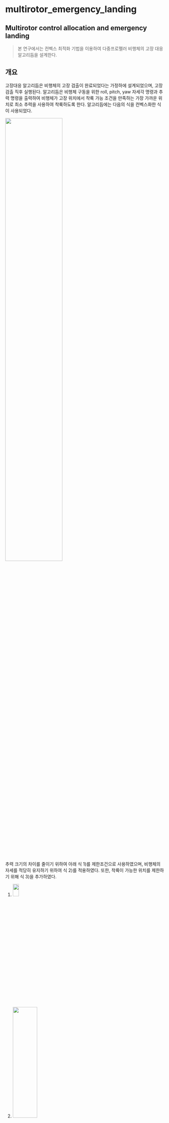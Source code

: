multirotor_emergency_landing
==============================
Multirotor control allocation and emergency landing
-----------------------------------------------------
  >본 연구에서는 컨벡스 최적화 기법을 이용하여 다중프로펠러 비행체의 고장 대응 알고리듬을 설계한다.
 
## 개요
고장대응 알고리듬은 비행체의 고장 검출이 완료되었다는 가정하에 설계되었으며, 고장 검출 직후 실행된다.
알고리듬은 비행체 구동을 위한 roll, pitch, yaw 자세각 명령과 추력 명령을 출력하여 비행체가 고장 위치에서 착륙 가능 조건을 만족하는 가장 가까운 위치로 최소 추력을 사용하여 착륙하도록 한다.
알고리듬에는 다음의 식을 컨벡스화한 식이 사용되었다.

<img src = "https://user-images.githubusercontent.com/70250834/99491238-bacd5800-29ae-11eb-81f3-6c9ea2601a35.png"  width="60%" height="60%">


추력 크기의 차이를 줄이기 위하여 아래 식 1)를 제한조건으로 사용하였으며, 비행체의 자세를 적당히 유지하기 위하여 식 2)를 적용하였다. 또한, 착륙이 가능한 위치를 제한하기 위해 식 3)을 추가하였다.

1. <img src="https://user-images.githubusercontent.com/70250834/99487289-4cd26200-29a9-11eb-8d37-3ae403aaa1f2.png" width="20%" height="10%">

2. <img src = "https://user-images.githubusercontent.com/70250834/99487049-d7669180-29a8-11eb-9637-4005c1341631.png" width="40%" height="30%">

3. <img src =  "https://user-images.githubusercontent.com/70250834/99487470-c66a5000-29a9-11eb-9b0b-5bb0b1f65191.png"   width="14%" height="7%">

## 비상착륙 알고리듬
1. 고장 검출이 끝난 시점에서 비행체의 위치와 속도를 초기값으로 한다.
2. Bisection Method를 이용하여 최적 N을 정한다.
3. 컨벡스 문제를 N번 풀어 3축 추력 명령을 얻는다.
4. 가장 첫 번째 step의 추력 명령을 자세각(roll, pitch, yaw)명령과 추력 명령으로 변환한다.
5. 4에서 계산한 값을 비행체의 자세 명령으로 반환한다.

## 시뮬레이션 결과
1. simulation 1
* 총 시뮬레이션 시간은 10초이며 고장 발생 시간은 3초, 고장 검출에 걸린 시간은 0.2초로 하였다.
* 착륙 위치 제한은 위의 식 3)과 같다.
* mission

| |0~3.5s|
|--|--|
|x| 3 |
|y| 1 |
|Altitude| 2 | 
|yaw| 10 |

* graph
붉은 점선은 고장 시점, 푸른 점선은 알고리듬 적용 시점, 노란 점선은 착륙 시점이다.

![sim1_thrust](https://user-images.githubusercontent.com/70250834/99490812-edc31c00-29ad-11eb-8386-d809ed6f1005.png)
![sim1_Euler](https://user-images.githubusercontent.com/70250834/99490826-f287d000-29ad-11eb-9f9c-41b98efddacf.png)
![sim1_rotor](https://user-images.githubusercontent.com/70250834/99490841-fb78a180-29ad-11eb-91b4-cda7b942680f.png)
![sim1_NED](https://user-images.githubusercontent.com/70250834/99490846-fd426500-29ad-11eb-9b07-a2e84da06fbb.png)
![sim1_3D](https://user-images.githubusercontent.com/70250834/99490858-029faf80-29ae-11eb-8b0f-22e12a4e600a.png)
![AnyConv com__Multirotor_lin_sim2](https://user-images.githubusercontent.com/70250834/100186481-73544800-2f29-11eb-9157-c806d0f3188a.png)

2. simulation 2
* 총 시뮬레이션 시간은 12초이며 고장 발생 시간은 6초, 고장 검출에 걸린 시간은 0.2초로 하였다.
* 착륙 위치 제한은 위의 식 3)과 같다.
* mission

| |0~3.5s|0~6.2s|
|--|--|--|
|x| 3 | 5 |
|y| 2 | 6 |
|Altitude| 4 | 4 |
|yaw| 10 | 10 |

* graph
붉은 점선은 고장 시점, 푸른 점선은 알고리듬 적용 시점, 노란 점선은 착륙 시점이다.

![sim2_thrust](https://user-images.githubusercontent.com/70250834/99490861-05020980-29ae-11eb-83e5-9aaa9e8a5326.png)
![sim2_Euler](https://user-images.githubusercontent.com/70250834/99490866-07fcfa00-29ae-11eb-91d9-29856e938fd9.png)
![sim2_rotor](https://user-images.githubusercontent.com/70250834/99490998-4db9c280-29ae-11eb-940d-4d19f6257f8f.png)
![sim2_NED](https://user-images.githubusercontent.com/70250834/99490882-0df2db00-29ae-11eb-8b39-152253b34f5a.png)
![sim2_3D](https://user-images.githubusercontent.com/70250834/99490888-10553500-29ae-11eb-9b1f-4809b2193a52.png)
![AnyConv com__Multirotor_lin_sim1](https://user-images.githubusercontent.com/70250834/100186485-73ecde80-2f29-11eb-95ef-8a83c715af0a.png)

3. simulation 3
* 총 시뮬레이션 시간은 12초이며 고장 발생 시간은 6초, 고장 검출에 걸린 시간은 0.2초로 하였다.
*
* mission

| |0~3.5s|0~6.2s|
|--|--|--|
|x| 3 | 5 |
|y| 2 | 6 |
|Altitude| 4 | 4 |
|yaw| 10 | 10 |

* graph
붉은 점선은 고장 시점, 푸른 점선은 알고리듬 적용 시점, 노란 점선은 착륙 시점이다.

![P1_Thrust](https://user-images.githubusercontent.com/70250834/100186549-91ba4380-2f29-11eb-9269-449a702f1993.png)
![p1_Euler](https://user-images.githubusercontent.com/70250834/100186536-8ebf5300-2f29-11eb-8f74-42effed2781a.png)
![p1_Rotor](https://user-images.githubusercontent.com/70250834/100186539-8f57e980-2f29-11eb-8180-21b06203d807.png)
![p1_NED](https://user-images.githubusercontent.com/70250834/100186537-8ebf5300-2f29-11eb-955a-3bbe103ee261.png)
![p1_3D](https://user-images.githubusercontent.com/70250834/100186530-8d8e2600-2f29-11eb-84be-8bc102133211.png)
![AnyConv com__Multirotor1](https://user-images.githubusercontent.com/70250834/100186494-79e2bf80-2f29-11eb-8257-455b81d7939d.png)

4. simulation 4
* 총 시뮬레이션 시간은 12초이며 고장 발생 시간은 6초, 고장 검출에 걸린 시간은 0.2초로 하였다.
*
* mission

| |0~3.5s|0~6.2s|
|--|--|--|
|x| 3 | 5 |
|y| 2 | 6 |
|Altitude| 4 | 4 |
|yaw| 10 | 10 |

* graph
붉은 점선은 고장 시점, 푸른 점선은 알고리듬 적용 시점, 노란 점선은 착륙 시점이다.

![p2_thrust](https://user-images.githubusercontent.com/70250834/100186547-91ba4380-2f29-11eb-9f78-0d5d9d87fbe6.png)
![p2_Euler](https://user-images.githubusercontent.com/70250834/100186543-90891680-2f29-11eb-80ee-dc02c0d9540e.png)
![p2_rotor](https://user-images.githubusercontent.com/70250834/100186546-9121ad00-2f29-11eb-98c0-10b5776e559e.png)
![p2_NED](https://user-images.githubusercontent.com/70250834/100186545-90891680-2f29-11eb-9c02-41604ffea594.png)
![p2_3D](https://user-images.githubusercontent.com/70250834/100186542-8ff08000-2f29-11eb-95fb-03c4e230933d.png)
![AnyConv com__Multirotor2](https://user-images.githubusercontent.com/70250834/100186499-7bac8300-2f29-11eb-91c4-4e842bdc2f0e.png)

5. simulation 5
* 총 시뮬레이션 시간은 12초이며 고장 발생 시간은 6초, 고장 검출에 걸린 시간은 0.2초로 하였다.
*
* mission

| |0~3.5s|0~6.2s|
|--|--|--|
|x| 3 | 5 |
|y| 2 | 6 |
|Altitude| 4 | 4 |
|yaw| 10 | 10 |

* graph
붉은 점선은 고장 시점, 푸른 점선은 알고리듬 적용 시점, 노란 점선은 착륙 시점이다.

![u1_thrust](https://user-images.githubusercontent.com/70250834/100186555-93840700-2f29-11eb-8dd9-5b98a30dc546.png)
![u1_Euler](https://user-images.githubusercontent.com/70250834/100186551-9252da00-2f29-11eb-9ad4-f8c73bbc80ed.png)
![u1_rotor](https://user-images.githubusercontent.com/70250834/100186554-93840700-2f29-11eb-9bda-2c1c8471a347.png)
![u1_NED](https://user-images.githubusercontent.com/70250834/100186552-92eb7080-2f29-11eb-9b70-3e579987050f.png)
![u1_3D](https://user-images.githubusercontent.com/70250834/100186550-9252da00-2f29-11eb-9ed8-dd8b1860c324.png)
![AnyConv com__Multirotor3](https://user-images.githubusercontent.com/70250834/100186497-7b13ec80-2f29-11eb-8019-ad0a221b08b9.png)

6. simulation 6
* 총 시뮬레이션 시간은 12초이며 고장 발생 시간은 6초, 고장 검출에 걸린 시간은 0.2초로 하였다.
*
* mission

| |0~3.5s|0~6.2s|
|--|--|--|
|x| 3 | 5 |
|y| 2 | 6 |
|Altitude| 4 | 4 |
|yaw| 10 | 10 |

* graph
붉은 점선은 고장 시점, 푸른 점선은 알고리듬 적용 시점, 노란 점선은 착륙 시점이다.

![u2_thrust](https://user-images.githubusercontent.com/70250834/100186565-95e66100-2f29-11eb-990a-f9e8b3e1fc4c.png)
![u2_Euler](https://user-images.githubusercontent.com/70250834/100186559-94b53400-2f29-11eb-8937-973278615499.png)
![u2_rotor](https://user-images.githubusercontent.com/70250834/100186564-954dca80-2f29-11eb-8033-41d60fa5741e.png)
![u2_NED](https://user-images.githubusercontent.com/70250834/100186561-94b53400-2f29-11eb-9802-b70fa17ad524.png)
![u2_3D](https://user-images.githubusercontent.com/70250834/100186557-941c9d80-2f29-11eb-9425-61ba5b933444.png)
![AnyConv com__Multirotor4](https://user-images.githubusercontent.com/70250834/100186496-7a7b5600-2f29-11eb-99b4-041387172b12.png)

7. simulation 7
* 총 시뮬레이션 시간은 12초이며 고장 발생 시간은 6초, 고장 검출에 걸린 시간은 0.2초로 하였다.
*
* mission

| |0~3.5s|0~6.2s|
|--|--|--|
|x| 3 | 5 |
|y| 2 | 6 |
|Altitude| 4 | 4 |
|yaw| 10 | 10 |

* graph
붉은 점선은 고장 시점, 푸른 점선은 알고리듬 적용 시점, 노란 점선은 착륙 시점이다.

![u3_thrust](https://user-images.githubusercontent.com/70250834/100186575-97b02480-2f29-11eb-8615-c0ad861aefdc.png)
![u3_Euler](https://user-images.githubusercontent.com/70250834/100186571-967ef780-2f29-11eb-9389-452adae1c66f.png)
![u3_rotor](https://user-images.githubusercontent.com/70250834/100186574-97b02480-2f29-11eb-8cdd-2f04bdbc8cdf.png)
![u3_NED](https://user-images.githubusercontent.com/70250834/100186572-97178e00-2f29-11eb-8c10-2e262242167c.png)
![u3_3D](https://user-images.githubusercontent.com/70250834/100186566-95e66100-2f29-11eb-8803-0de997915f2a.png)
![AnyConv com__Multirotor5](https://user-images.githubusercontent.com/70250834/100186495-7a7b5600-2f29-11eb-9913-1c8b1a74e955.png)
